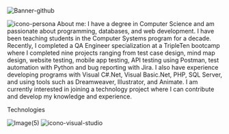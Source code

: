 

![Banner-github](https://github.com/user-attachments/assets/b551255e-f96a-4c43-a970-80fc52c0b4f9)

![icono-persona](https://github.com/user-attachments/assets/0e7fc533-f925-46d8-bd5d-5c81fa4fde0c)  About me:
I have a degree in Computer Science and am passionate about programming, databases, and web development. I have been teaching students in the Computer Systems program for a decade. Recently, I completed a QA Engineer specialization at a TripleTen bootcamp where I completed nine projects ranging from test case design, mind map design, website testing, mobile app testing, API testing using Postman, test automation with Python and bug reporting with Jira. I also have experience developing programs with Visual C#.Net, Visual Basic.Net, PHP, SQL Server, and using tools such as Dreamweaver, Illustrator, and Animate. I am currently interested in joining a technology project where I can contribute and develop my knowledge and experience.

Technologies



![Image(5)](https://github.com/user-attachments/assets/22034055-b767-4624-9260-ee49eb78c2a5)
![icono-visual-studio](https://github.com/user-attachments/assets/f25a6d90-83e0-458b-8c86-6880f20d0e26)
